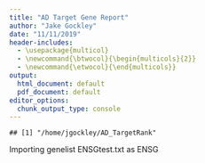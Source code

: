 ```yaml
---
title: "AD Target Gene Report"
author: "Jake Gockley"
date: "11/11/2019"
header-includes:
  - \usepackage{multicol}
  - \newcommand{\btwocol}{\begin{multicols}{2}}
  - \newcommand{\etwocol}{\end{multicols}}
output:
  html_document: default
  pdf_document: default
editor_options: 
  chunk_output_type: console
---
```





```
## [1] "/home/jgockley/AD_TargetRank"
```

Importing genelist ENSGtest.txt as ENSG















